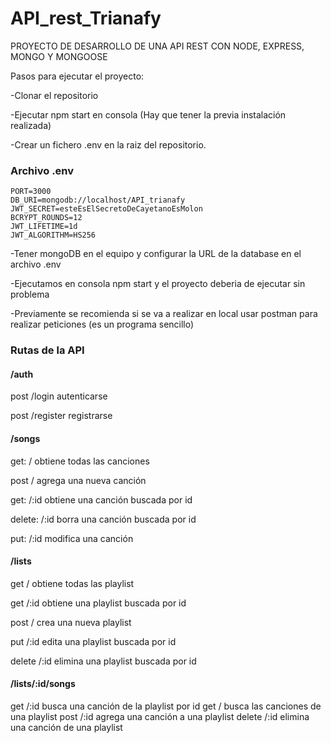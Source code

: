 # API_rest_Trianafy
PROYECTO DE DESARROLLO DE UNA API REST CON NODE, EXPRESS, MONGO Y MONGOOSE

Pasos para ejecutar el proyecto:

-Clonar el repositorio

-Ejecutar npm start en consola (Hay que tener la previa instalación realizada)

-Crear un fichero .env en la raiz del repositorio.

### **Archivo .env**
    PORT=3000
    DB_URI=mongodb://localhost/API_trianafy
    JWT_SECRET=esteEsElSecretoDeCayetanoEsMolon
    BCRYPT_ROUNDS=12
    JWT_LIFETIME=1d
    JWT_ALGORITHM=HS256


-Tener mongoDB en el equipo y configurar la URL de la database en el archivo .env

-Ejecutamos en consola npm start y el proyecto deberia de ejecutar sin problema 

-Previamente se recomienda si se va a realizar en local usar postman para realizar peticiones (es un programa sencillo)

### **Rutas de la API**

#### **/auth**

post /login autenticarse

post /register registrarse

#### **/songs**

get: / obtiene todas las canciones

post / agrega una nueva canción

get: /:id obtiene una canción buscada por id 

delete: /:id borra una canción buscada por id 

put: /:id modifica una canción 

#### **/lists**

get / obtiene todas las playlist

get /:id obtiene una playlist buscada por id

post / crea una nueva playlist 

put /:id edita una playlist buscada por id

delete /:id elimina una playlist buscada por id



#### **/lists/:id/songs**

get /:id busca una canción de la playlist por id
get / busca las canciones de una playlist
post /:id agrega una canción a una playlist
delete /:id elimina una canción de una playlist

